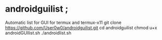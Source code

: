 # androidguilist ; 
Automatic list for GUI for termux and termux-x11 
git clone https://github.com/User0w0/androidguilist.git 
cd androidguilist 
chmod u+x androidGUIlist.sh 
./androidlist.sh 
